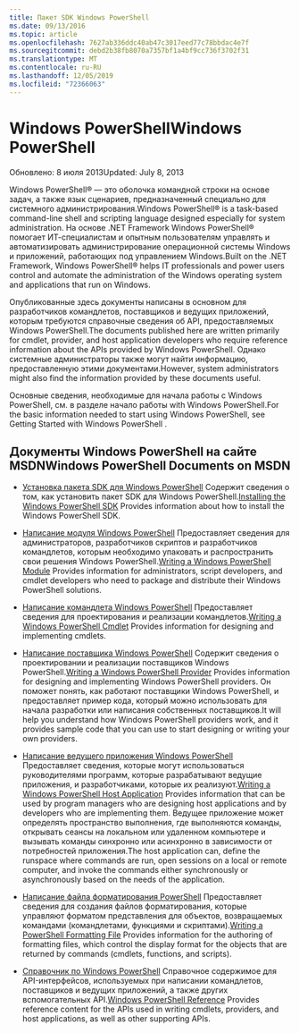 ```yaml
---
title: Пакет SDK Windows PowerShell
ms.date: 09/13/2016
ms.topic: article
ms.openlocfilehash: 7627ab336ddc40ab47c3017eed77c78bbdac4e7f
ms.sourcegitcommit: debd2b38fb8070a7357bf1a4bf9cc736f3702f31
ms.translationtype: MT
ms.contentlocale: ru-RU
ms.lasthandoff: 12/05/2019
ms.locfileid: "72366063"
---
```

# <a name="windows-powershell"></a><span data-ttu-id="bfdbb-102">Windows PowerShell</span><span class="sxs-lookup"><span data-stu-id="bfdbb-102">Windows PowerShell</span></span>

<span data-ttu-id="bfdbb-103">Обновлено: 8 июля 2013</span><span class="sxs-lookup"><span data-stu-id="bfdbb-103">Updated: July 8, 2013</span></span>

<span data-ttu-id="bfdbb-104">Windows PowerShell® — это оболочка командной строки на основе задач, а также язык сценариев, предназначенный специально для системного администрирования.</span><span class="sxs-lookup"><span data-stu-id="bfdbb-104">Windows PowerShell® is a task-based command-line shell and scripting language designed especially for system administration.</span></span> <span data-ttu-id="bfdbb-105">На основе .NET Framework Windows PowerShell® помогает ИТ-специалистам и опытным пользователям управлять и автоматизировать администрирование операционной системы Windows и приложений, работающих под управлением Windows.</span><span class="sxs-lookup"><span data-stu-id="bfdbb-105">Built on the .NET Framework, Windows PowerShell® helps IT professionals and power users control and automate the administration of the Windows operating system and applications that run on Windows.</span></span>

<span data-ttu-id="bfdbb-106">Опубликованные здесь документы написаны в основном для разработчиков командлетов, поставщиков и ведущих приложений, которым требуются справочные сведения об API, предоставляемых Windows PowerShell.</span><span class="sxs-lookup"><span data-stu-id="bfdbb-106">The documents published here are written primarily for cmdlet, provider, and host application developers who require reference information about the APIs provided by Windows PowerShell.</span></span>
<span data-ttu-id="bfdbb-107">Однако системные администраторы также могут найти информацию, предоставленную этими документами.</span><span class="sxs-lookup"><span data-stu-id="bfdbb-107">However, system administrators might also find the information provided by these documents useful.</span></span>

<span data-ttu-id="bfdbb-108">Основные сведения, необходимые для начала работы с Windows PowerShell, см. в разделе начало работы with Windows PowerShell.</span><span class="sxs-lookup"><span data-stu-id="bfdbb-108">For the basic information needed to start using Windows PowerShell, see Getting Started with Windows PowerShell .</span></span>

## <a name="windows-powershell-documents-on-msdn"></a><span data-ttu-id="bfdbb-109">Документы Windows PowerShell на сайте MSDN</span><span class="sxs-lookup"><span data-stu-id="bfdbb-109">Windows PowerShell Documents on MSDN</span></span>

- <span data-ttu-id="bfdbb-110">[Установка пакета SDK для Windows PowerShell](./installing-the-windows-powershell-sdk.md) Содержит сведения о том, как установить пакет SDK для Windows PowerShell.</span><span class="sxs-lookup"><span data-stu-id="bfdbb-110">[Installing the Windows PowerShell SDK](./installing-the-windows-powershell-sdk.md) Provides information about how to install the Windows PowerShell SDK.</span></span>

- <span data-ttu-id="bfdbb-111">[Написание модуля Windows PowerShell](./module/writing-a-windows-powershell-module.md) Предоставляет сведения для администраторов, разработчиков скриптов и разработчиков командлетов, которым необходимо упаковать и распространить свои решения Windows PowerShell.</span><span class="sxs-lookup"><span data-stu-id="bfdbb-111">[Writing a Windows PowerShell Module](./module/writing-a-windows-powershell-module.md) Provides information for administrators, script developers, and cmdlet developers who need to package and distribute their Windows PowerShell solutions.</span></span>

- <span data-ttu-id="bfdbb-112">[Написание командлета Windows PowerShell](./cmdlet/writing-a-windows-powershell-cmdlet.md) Предоставляет сведения для проектирования и реализации командлетов.</span><span class="sxs-lookup"><span data-stu-id="bfdbb-112">[Writing a Windows PowerShell Cmdlet](./cmdlet/writing-a-windows-powershell-cmdlet.md) Provides information for designing and implementing cmdlets.</span></span>

- <span data-ttu-id="bfdbb-113">[Написание поставщика Windows PowerShell](./provider/writing-a-windows-powershell-provider.md) Содержит сведения о проектировании и реализации поставщиков Windows PowerShell.</span><span class="sxs-lookup"><span data-stu-id="bfdbb-113">[Writing a Windows PowerShell Provider](./provider/writing-a-windows-powershell-provider.md) Provides information for designing and implementing Windows PowerShell providers.</span></span> <span data-ttu-id="bfdbb-114">Он поможет понять, как работают поставщики Windows PowerShell, и предоставляет пример кода, который можно использовать для начала разработки или написания собственных поставщиков.</span><span class="sxs-lookup"><span data-stu-id="bfdbb-114">It will help you understand how Windows PowerShell providers work, and it provides sample code that you can use to start designing or writing your own providers.</span></span>

- <span data-ttu-id="bfdbb-115">[Написание ведущего приложения Windows PowerShell](./hosting/writing-a-windows-powershell-host-application.md) Предоставляет сведения, которые могут использоваться руководителями программ, которые разрабатывают ведущие приложения, и разработчиками, которые их реализуют.</span><span class="sxs-lookup"><span data-stu-id="bfdbb-115">[Writing a Windows PowerShell Host Application](./hosting/writing-a-windows-powershell-host-application.md) Provides information that can be used by program managers who are designing host applications and by developers who are implementing them.</span></span> <span data-ttu-id="bfdbb-116">Ведущее приложение может определять пространство выполнения, где выполняются команды, открывать сеансы на локальном или удаленном компьютере и вызывать команды синхронно или асинхронно в зависимости от потребностей приложения.</span><span class="sxs-lookup"><span data-stu-id="bfdbb-116">The host application can, define the runspace where commands are run, open sessions on a local or remote computer, and invoke the commands either synchronously or asynchronously based on the needs of the application.</span></span>

- <span data-ttu-id="bfdbb-117">[Написание файла форматирования PowerShell](./format/writing-a-powershell-formatting-file.md) Предоставляет сведения для создания файлов форматирования, которые управляют форматом представления для объектов, возвращаемых командами (командлетами, функциями и скриптами).</span><span class="sxs-lookup"><span data-stu-id="bfdbb-117">[Writing a PowerShell Formatting File](./format/writing-a-powershell-formatting-file.md) Provides information for the authoring of formatting files, which control the display format for the objects that are returned by commands (cmdlets, functions, and scripts).</span></span>

- <span data-ttu-id="bfdbb-118">[Справочник по Windows PowerShell](./windows-powershell-reference.md) Справочное содержимое для API-интерфейсов, используемых при написании командлетов, поставщиков и ведущих приложений, а также других вспомогательных API.</span><span class="sxs-lookup"><span data-stu-id="bfdbb-118">[Windows PowerShell Reference](./windows-powershell-reference.md) Provides reference content for the APIs used in writing cmdlets, providers, and host applications, as well as other supporting APIs.</span></span>
